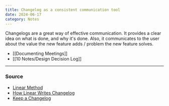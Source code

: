 ```yaml
---
title: Changelog as a consistent communication tool
date: 2024-06-17
category: Notes
---
```

Changelogs are a great way of effective communication. It provides a clear idea on what is done, and why it's done. Also, it communicates to the user about the value the new feature adds / problem the new feature solves. 

- [[Documenting Meetings]]
- [[10 Notes/Design Decision Log]]

--- 
### Source 
- [Linear Method](https://linear.app/method)
- [How Linear Writes Changelog](https://medium.com/linear-app/startups-write-changelogs-c6a1d2ff4820) 
- [Keep a Changelog](https://keepachangelog.com/en/1.0.0/)